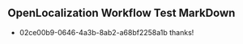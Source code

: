## OpenLocalization Workflow Test MarkDown
* 02ce00b9-0646-4a3b-8ab2-a68bf2258a1b thanks!

<!--HONumber=Sep16_HO2-->


